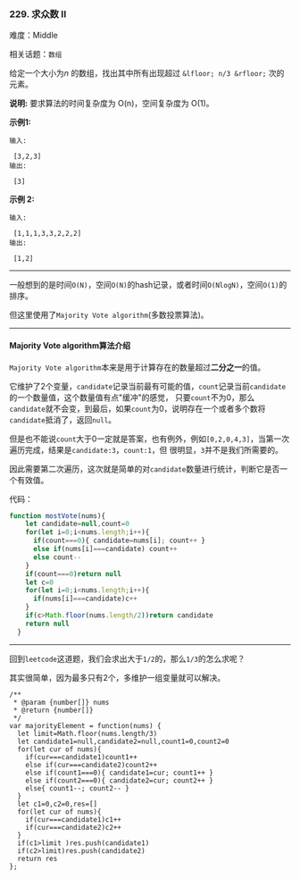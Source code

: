 ### 229. 求众数 II

难度：Middle

相关话题：`数组`

给定一个大小为*n* 的数组，找出其中所有出现超过 `&lfloor; n/3 &rfloor;` 次的元素。



**说明:** 要求算法的时间复杂度为 O(n)，空间复杂度为 O(1)。



**示例1:** 





```
输入:

 [3,2,3]
输出:

 [3]
```


**示例 2:** 





```
输入:

 [1,1,1,3,3,2,2,2]
输出:

 [1,2]
```



-----

一般想到的是时间`O(N)`，空间`O(N)`的hash记录，或者时间`O(NlogN)`，空间`O(1)`的排序。

但这里使用了`Majority Vote algorithm`(多数投票算法)。

-----

#### Majority Vote algorithm算法介绍

`Majority Vote algorithm`本来是用于计算存在的数量超过**二分之一**的值。

它维护了2个变量，`candidate`记录当前最有可能的值，`count`记录当前`candidate`的一个数量值，这个数量值有点"缓冲"的感觉，
只要`count`不为0，那么`candidate`就不会变，到最后，如果`count`为0，说明存在一个或者多个数将`candidate`抵消了，返回`null`。

但是也不能说`count`大于0一定就是答案，也有例外，例如`[0,2,0,4,3]`，当第一次遍历完成，结果是`candidate:3`，`count:1`，但
很明显，`3`并不是我们所需要的。

因此需要第二次遍历，这次就是简单的对`candidate`数量进行统计，判断它是否一个有效值。

代码：
```js
function mostVote(nums){
    let candidate=null,count=0
    for(let i=0;i<nums.length;i++){
      if(count===0){ candidate=nums[i]; count++ }
      else if(nums[i]===candidate) count++
      else count--
    }
    if(count===0)return null
    let c=0
    for(let i=0;i<nums.length;i++){
      if(nums[i]===candidate)c++
    }
    if(c>Math.floor(nums.length/2))return candidate
    return null
  }
```

----

回到`leetcode`这道题，我们会求出大于`1/2`的，那么`1/3`的怎么求呢？

其实很简单，因为最多只有2个，多维护一组变量就可以解决。


```
/**
 * @param {number[]} nums
 * @return {number[]}
 */
var majorityElement = function(nums) {
  let limit=Math.floor(nums.length/3)
  let candidate1=null,candidate2=null,count1=0,count2=0
  for(let cur of nums){
    if(cur===candidate1)count1++
    else if(cur===candidate2)count2++
    else if(count1===0){ candidate1=cur; count1++ }
    else if(count2===0){ candidate2=cur; count2++ }
    else{ count1--; count2-- }
  }
  let c1=0,c2=0,res=[]
  for(let cur of nums){
    if(cur===candidate1)c1++
    if(cur===candidate2)c2++
  }
  if(c1>limit )res.push(candidate1)
  if(c2>limit)res.push(candidate2)
  return res
};



```

